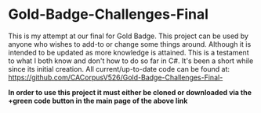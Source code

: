 # Gold-Badge-Challenges-Final
This is my attempt at our final for Gold Badge. This project can be used by anyone who wishes to add-to or change some things around. Although it is intended to be updated as more
knowledge is attained. This is a testament to what I both know and don't how to do so far in C#. It's been a short while since its initial creation.
All current/up-to-date code can be found at: https://github.com/CACorpusV526/Gold-Badge-Challenges-Final-

******In order to use this project it must either be cloned or downloaded
via the +green code button in the main page of the above link******
